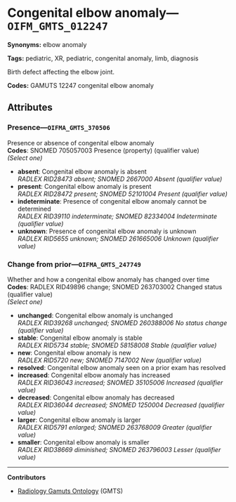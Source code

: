 # Congenital elbow anomaly—`OIFM_GMTS_012247`

**Synonyms:** elbow anomaly

**Tags:** pediatric, XR, pediatric, congenital anomaly, limb, diagnosis

Birth defect affecting the elbow joint.

**Codes:** GAMUTS 12247 congenital elbow anomaly

## Attributes

### Presence—`OIFMA_GMTS_370506`

Presence or absence of congenital elbow anomaly  
**Codes**: SNOMED 705057003 Presence (property) (qualifier value)  
*(Select one)*

- **absent**: Congenital elbow anomaly is absent  
_RADLEX RID28473 absent; SNOMED 2667000 Absent (qualifier value)_
- **present**: Congenital elbow anomaly is present  
_RADLEX RID28472 present; SNOMED 52101004 Present (qualifier value)_
- **indeterminate**: Presence of congenital elbow anomaly cannot be determined  
_RADLEX RID39110 indeterminate; SNOMED 82334004 Indeterminate (qualifier value)_
- **unknown**: Presence of congenital elbow anomaly is unknown  
_RADLEX RID5655 unknown; SNOMED 261665006 Unknown (qualifier value)_

### Change from prior—`OIFMA_GMTS_247749`

Whether and how a congenital elbow anomaly has changed over time  
**Codes**: RADLEX RID49896 change; SNOMED 263703002 Changed status (qualifier value)  
*(Select one)*

- **unchanged**: Congenital elbow anomaly is unchanged  
_RADLEX RID39268 unchanged; SNOMED 260388006 No status change (qualifier value)_
- **stable**: Congenital elbow anomaly is stable  
_RADLEX RID5734 stable; SNOMED 58158008 Stable (qualifier value)_
- **new**: Congenital elbow anomaly is new  
_RADLEX RID5720 new; SNOMED 7147002 New (qualifier value)_
- **resolved**: Congenital elbow anomaly seen on a prior exam has resolved  
- **increased**: Congenital elbow anomaly has increased  
_RADLEX RID36043 increased; SNOMED 35105006 Increased (qualifier value)_
- **decreased**: Congenital elbow anomaly has decreased  
_RADLEX RID36044 decreased; SNOMED 1250004 Decreased (qualifier value)_
- **larger**: Congenital elbow anomaly is larger  
_RADLEX RID5791 enlarged; SNOMED 263768009 Greater (qualifier value)_
- **smaller**: Congenital elbow anomaly is smaller  
_RADLEX RID38669 diminished; SNOMED 263796003 Lesser (qualifier value)_

---

**Contributors**

- [Radiology Gamuts Ontology](https://gamuts.net/) (GMTS)